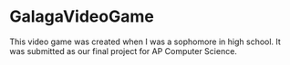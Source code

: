 # GalagaVideoGame
This video game was created when I was a sophomore in high school. It was submitted as our final project for AP Computer Science.
